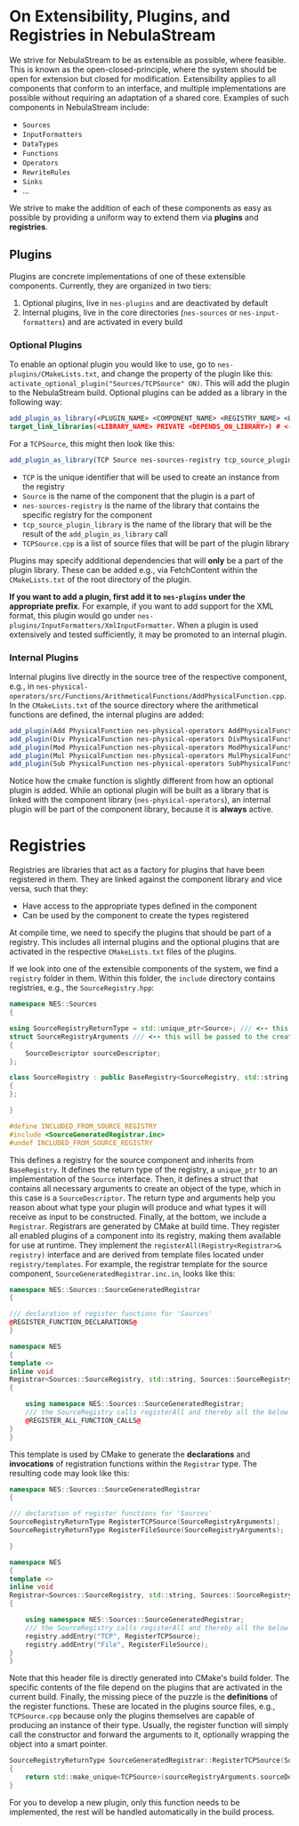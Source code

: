 # On Extensibility, Plugins, and Registries in NebulaStream
We strive for NebulaStream to be as extensible as possible, where feasible.
This is known as the open-closed-principle, where the system should be open for extension but closed for modification.
Extensibility applies to all components that conform to an interface, and multiple implementations are possible without requiring an adaptation of a shared core.
Examples of such components in NebulaStream include:
- `Sources`
- `InputFormatters`
- `DataTypes`
- `Functions`
- `Operators`
- `RewriteRules`
- `Sinks`
- ...

We strive to make the addition of each of these components as easy as possible by providing a uniform way to extend them via **plugins** and **registries**.

## Plugins
Plugins are concrete implementations of one of these extensible components.
Currently, they are organized in two tiers:
1. Optional plugins, live in `nes-plugins` and are deactivated by default
2. Internal plugins, live in the core directories (`nes-sources` or `nes-input-formatters`) and are activated in every build

### Optional Plugins
To enable an optional plugin you would like to use, go to `nes-plugins/CMakeLists.txt`, and change the property of the plugin like this: `activate_optional_plugin("Sources/TCPSource" ON)`.
This will add the plugin to the NebulaStream build.
Optional plugins can be added as a library in the following way:
```cmake
add_plugin_as_library(<PLUGIN_NAME> <COMPONENT_NAME> <REGISTRY_NAME> <LIBRARY_NAME> <SOURCE_FILES>)
target_link_libraries(<LIBRARY_NAME> PRIVATE <DEPENDS_ON_LIBRARY>) # <-- optional, set if plugin lib depends on additional libraries
```
For a `TCPSource`, this might then look like this:
```cmake
add_plugin_as_library(TCP Source nes-sources-registry tcp_source_plugin_library TCPSource.cpp)
```
- `TCP` is the unique identifier that will be used to create an instance from the registry
- `Source` is the name of the component that the plugin is a part of
- `nes-sources-registry` is the name of the library that contains the specific registry for the component
- `tcp_source_plugin_library` is the name of the library that will be the result of the `add_plugin_as_library` call
- `TCPSource.cpp` is a list of source files that will be part of the plugin library

Plugins may specify additional dependencies that will **only** be a part of the plugin library.
These can be added e.g., via FetchContent within the `CMakeLists.txt` of the root directory of the plugin.

**If you want to add a plugin, first add it to `nes-plugins` under the appropriate prefix**.
For example, if you want to add support for the XML format, this plugin would go under `nes-plugins/InputFormatters/XmlInputFormatter`.
When a plugin is used extensively and tested sufficiently, it may be promoted to an internal plugin.

### Internal Plugins
Internal plugins live directly in the source tree of the respective component, e.g., in `nes-physical-operators/src/Functions/ArithmeticalFunctions/AddPhysicalFunction.cpp`.
In the `CMakeLists.txt` of the source directory where the arithmetical functions are defined, the internal plugins are added:
```cmake
add_plugin(Add PhysicalFunction nes-physical-operators AddPhysicalFunction.cpp)
add_plugin(Div PhysicalFunction nes-physical-operators DivPhysicalFunction.cpp)
add_plugin(Mod PhysicalFunction nes-physical-operators ModPhysicalFunction.cpp)
add_plugin(Mul PhysicalFunction nes-physical-operators MulPhysicalFunction.cpp)
add_plugin(Sub PhysicalFunction nes-physical-operators SubPhysicalFunction.cpp)
```

Notice how the cmake function is slightly different from how an optional plugin is added.
While an optional plugin will be built as a library that is linked with the component library (`nes-physical-operators`), an internal plugin will be part of the component library, because it is **always** active.

# Registries
Registries are libraries that act as a factory for plugins that have been registered in them.
They are linked against the component library and vice versa, such that they:
- Have access to the appropriate types defined in the component
- Can be used by the component to create the types registered

At compile time, we need to specify the plugins that should be part of a registry.
This includes all internal plugins and the optional plugins that are activated in the respective `CMakeLists.txt` files of the plugins.

If we look into one of the extensible components of the system, we find a `registry` folder in them.
Within this folder, the `include` directory contains registries, e.g., the `SourceRegistry.hpp`:
```c++
namespace NES::Sources
{

using SourceRegistryReturnType = std::unique_ptr<Source>; /// <-- this type will be returned by the registry
struct SourceRegistryArguments /// <-- this will be passed to the creation function to construct the appropriate type
{
    SourceDescriptor sourceDescriptor;
};

class SourceRegistry : public BaseRegistry<SourceRegistry, std::string, SourceRegistryReturnType, SourceRegistryArguments>
{
};

}

#define INCLUDED_FROM_SOURCE_REGISTRY
#include <SourceGeneratedRegistrar.inc>
#undef INCLUDED_FROM_SOURCE_REGISTRY
```

This defines a registry for the source component and inherits from `BaseRegistry`.
It defines the return type of the registry, a `unique_ptr` to an implementation of the `Source` interface.
Then, it defines a struct that contains all necessary arguments to create an object of the type, which in this case is a `SourceDescriptor`.
The return type and arguments help you reason about what type your plugin will produce and what types it will receive as input to be constructed.
Finally, at the bottom, we include a `Registrar`.
Registrars are generated by CMake at build time. They register all enabled plugins of a component into its registry, making them available for use at runtime.
They implement the `registerAll(Registry<Registrar>& registry)` interface and are derived from template files located under `registry/templates`.
For example, the registrar template for the source component, `SourceGeneratedRegistrar.inc.in`, looks like this:
```c++
namespace NES::Sources::SourceGeneratedRegistrar
{

/// declaration of register functions for 'Sources'
@REGISTER_FUNCTION_DECLARATIONS@
}

namespace NES
{
template <>
inline void
Registrar<Sources::SourceRegistry, std::string, Sources::SourceRegistryReturnType, Sources::SourceRegistryArguments>::registerAll([[maybe_unused]] Registry<Registrar>& registry)
{

    using namespace NES::Sources::SourceGeneratedRegistrar;
    /// the SourceRegistry calls registerAll and thereby all the below functions that register Sources in the SourceRegistry
    @REGISTER_ALL_FUNCTION_CALLS@
}
}
```
This template is used by CMake to generate the **declarations** and **invocations** of registration functions within the `Registrar` type. The resulting code may look like this:
```c++
namespace NES::Sources::SourceGeneratedRegistrar
{

/// declaration of register functions for 'Sources'
SourceRegistryReturnType RegisterTCPSource(SourceRegistryArguments);
SourceRegistryReturnType RegisterFileSource(SourceRegistryArguments);

}

namespace NES
{
template <>
inline void
Registrar<Sources::SourceRegistry, std::string, Sources::SourceRegistryReturnType, Sources::SourceRegistryArguments>::registerAll([[maybe_unused]] Registry<Registrar>& registry)
{

    using namespace NES::Sources::SourceGeneratedRegistrar;
    /// the SourceRegistry calls registerAll and thereby all the below functions that register Sources in the SourceRegistry
    registry.addEntry("TCP", RegisterTCPSource);
    registry.addEntry("File", RegisterFileSource);
}
}
```
Note that this header file is directly generated into CMake's build folder.
The specific contents of the file depend on the plugins that are activated in the current build.
Finally, the missing piece of the puzzle is the **definitions** of the register functions.
These are located in the plugins source files, e.g., `TCPSource.cpp` because only the plugins themselves are capable of producing an instance of their type.
Usually, the register function will simply call the constructor and forward the arguments to it, optionally wrapping the object into a smart pointer.
```c++
SourceRegistryReturnType SourceGeneratedRegistrar::RegisterTCPSource(SourceRegistryArguments sourceRegistryArguments)
{
    return std::make_unique<TCPSource>(sourceRegistryArguments.sourceDescriptor);
}
```

For you to develop a new plugin, only this function needs to be implemented, the rest will be handled automatically in the build process.
